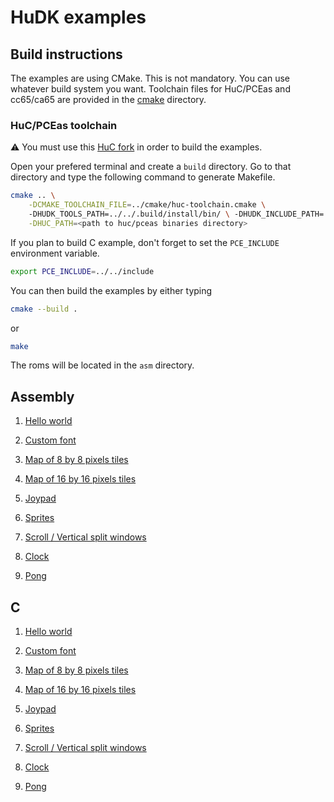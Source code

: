 # HuDK examples

## Build instructions
The examples are using CMake. This is not mandatory. You can use whatever build system you want.
Toolchain files for HuC/PCEas and cc65/ca65 are provided in the [cmake](./cmake/) directory.

### HuC/PCEas toolchain
⚠️ You must use this [HuC fork](https://github.com/BlockoS/huc) in order to build the examples.

Open your prefered terminal and create a `build` directory. Go to that directory and type the following command to generate Makefile. 
```bash
cmake .. \
    -DCMAKE_TOOLCHAIN_FILE=../cmake/huc-toolchain.cmake \ 
    -DHUDK_TOOLS_PATH=../../.build/install/bin/ \ -DHUDK_INCLUDE_PATH=../../include/ \
    -DHUC_PATH=<path to huc/pceas binaries directory>
```

If you plan to build C example, don't forget to set the `PCE_INCLUDE` environment variable.
```bash
export PCE_INCLUDE=../../include
```

You can then build the examples by either typing
```bash
cmake --build .
```
or
```bash
make
```
The roms will be located in the `asm` directory.

## Assembly 

1. [Hello world](asm/1_hello_world/README.md)

1. [Custom font](asm/2_custom_font/README.md)

1. [Map of 8 by 8 pixels tiles](asm/3_map_8x8/README.md)

1. [Map of 16 by 16 pixels tiles](asm/4_map_16x16/README.md)

1. [Joypad](asm/5_joypad/README.md)

1. [Sprites](asm/6_sprites/README.md)

1. [Scroll / Vertical split windows](asm/7_scroll/README.md)

1. [Clock](asm/8_clock/README.md)

1. [Pong](asm/9_pong/README.md)

## C

1. [Hello world](C/1_hello_world/README.md)

1. [Custom font](C/2_custom_font/README.md)

1. [Map of 8 by 8 pixels tiles](C/3_map_8x8/README.md)

1. [Map of 16 by 16 pixels tiles](C/4_map_16x16/README.md)

1. [Joypad](C/5_joypad/README.md)

1. [Sprites](C/6_sprites/README.md)

1. [Scroll / Vertical split windows](C/7_scroll/README.md)

1. [Clock](C/8_clock/README.md)

1. [Pong](C/9_pong/README.md)